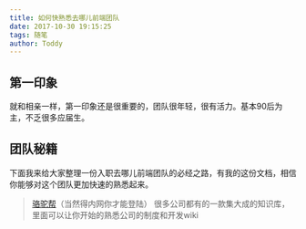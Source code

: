 ```yaml
---
title: 如何快熟悉去哪儿前端团队
date: 2017-10-30 19:15:25
tags: 随笔
author: Toddy
---
```

## 第一印象
就和相亲一样，第一印象还是很重要的，团队很年轻，很有活力。基本90后为主，不乏很多应届生。

## 团队秘籍
下面我来给大家整理一份入职去哪儿前端团队的必经之路，有我的这份文档，相信你能够对这个团队更加快速的熟悉起来。

>[骆驼帮](http://www.qunar.it)（当然得内网你才能登陆）
很多公司都有的一款集大成的知识库，里面可以让你开始的熟悉公司的制度和开发wiki

